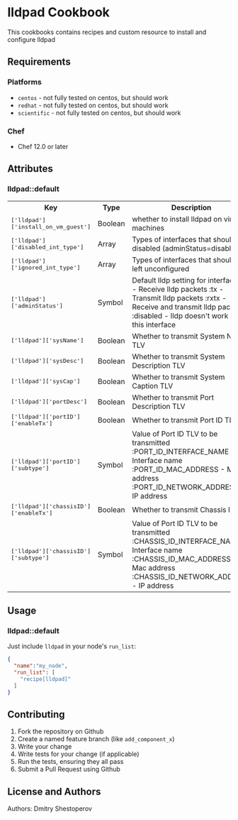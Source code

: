 # lldpad Cookbook

This cookbooks contains recipes and custom resource to install and configure lldpad

## Requirements

### Platforms
- `centos`     - not fully tested on centos, but should work
- `redhat`     - not fully tested on centos, but should work
- `scientific` - not fully tested on centos, but should work

### Chef

- Chef 12.0 or later

## Attributes

### lldpad::default

<table>
  <tr>
    <th>Key</th>
    <th>Type</th>
    <th>Description</th>
    <th>Default</th>
  </tr>
  <tr>
    <td><tt>['lldpad']['install_on_vm_guest']</tt></td>
    <td>Boolean</td>
    <td>whether to install lldpad on virtual machines</td>
    <td><tt>false</tt></td>
  </tr>
  <tr>
    <td><tt>['lldpad']['disabled_int_type']</tt></td>
    <td>Array</td>
    <td>Types of interfaces that should be disabled (adminStatus=disabled)</td>
    <td><tt>%w(team bond)</tt></td>
  </tr>
  <tr>
    <td><tt>['lldpad']['ignored_int_type']</tt></td>
    <td>Array</td>
    <td>Types of interfaces that should be left unconfigured</td>
    <td><tt>%w(docker)</tt></td>
  </tr>
  <tr>
    <td><tt>['lldpad']['adminStatus']</tt></td>
    <td>Symbol</td>
    <td>Default lldp setting for interface.
        :rx - Receive lldp packets
        :tx - Transmit lldp packets
        :rxtx - Receive and transmit lldp packets
        :disabled - lldp doesn't work on this interface</td>
    <td><tt>:rxtx</tt></td>
  </tr>
  <tr>
    <td><tt>['lldpad']['sysName']</tt></td>
    <td>Boolean</td>
    <td>Whether to transmit System Name TLV</td>
    <td><tt>%w(docker)</tt></td>
  </tr>
  <tr>
    <td><tt>['lldpad']['sysDesc']</tt></td>
    <td>Boolean</td>
    <td>Whether to transmit System Description TLV</td>
    <td><tt>%w(docker)</tt></td>
  </tr>
  <tr>
    <td><tt>['lldpad']['sysCap']</tt></td>
    <td>Boolean</td>
    <td>Whether to transmit System Caption TLV</td>
    <td><tt>%w(docker)</tt></td>
  </tr>
  <tr>
    <td><tt>['lldpad']['portDesc']</tt></td>
    <td>Boolean</td>
    <td>Whether to transmit Port Description TLV</td>
    <td><tt>%w(docker)</tt></td>
  </tr>
  <tr>
    <td><tt>['lldpad']['portID']['enableTx']</tt></td>
    <td>Boolean</td>
    <td>Whether to transmit Port ID TLV</td>
    <td><tt>%w(docker)</tt></td>
  </tr>
  <tr>
    <td><tt>['lldpad']['portID']['subtype']</tt></td>
    <td>Symbol</td>
    <td>Value of Port ID TLV to be transmitted
        :PORT_ID_INTERFACE_NAME - Interface name
        :PORT_ID_MAC_ADDRESS - Mac address
        :PORT_ID_NETWORK_ADDRESS - IP address</td>
    <td><tt>:PORT_ID_INTERFACE_NAME</tt></td>
  </tr>
   <tr>
    <td><tt>['lldpad']['chassisID']['enableTx']</tt></td>
    <td>Boolean</td>
    <td>Whether to transmit Chassis ID TLV</td>
    <td><tt>%w(docker)</tt></td>
  </tr>
  <tr>
    <td><tt>['lldpad']['chassisID']['subtype']</tt></td>
    <td>Symbol</td>
    <td>Value of Port ID TLV to be transmitted
        :CHASSIS_ID_INTERFACE_NAME - Interface name
        :CHASSIS_ID_MAC_ADDRESS - Mac address
        :CHASSIS_ID_NETWORK_ADDRESS - IP address</td>
    <td><tt>:PORT_ID_MAC_ADDRESS</tt></td>
  </tr>
</table>

## Usage

### lldpad::default

Just include `lldpad` in your node's `run_list`:

```json
{
  "name":"my_node",
  "run_list": [
    "recipe[lldpad]"
  ]
}
```

## Contributing

1. Fork the repository on Github
2. Create a named feature branch (like `add_component_x`)
3. Write your change
4. Write tests for your change (if applicable)
5. Run the tests, ensuring they all pass
6. Submit a Pull Request using Github

## License and Authors

Authors: Dmitry Shestoperov

